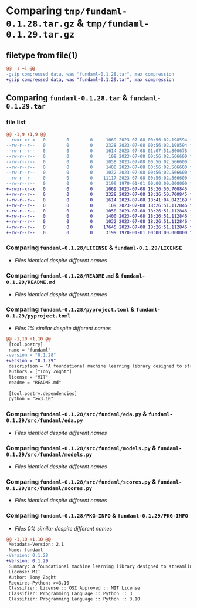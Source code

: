 # Comparing `tmp/fundaml-0.1.28.tar.gz` & `tmp/fundaml-0.1.29.tar.gz`

## filetype from file(1)

```diff
@@ -1 +1 @@
-gzip compressed data, was "fundaml-0.1.28.tar", max compression
+gzip compressed data, was "fundaml-0.1.29.tar", max compression
```

## Comparing `fundaml-0.1.28.tar` & `fundaml-0.1.29.tar`

### file list

```diff
@@ -1,9 +1,9 @@
--rwxr-xr-x   0        0        0     1069 2023-07-08 00:56:02.198594 fundaml-0.1.28/LICENSE
--rw-r--r--   0        0        0     2328 2023-07-08 00:56:02.198594 fundaml-0.1.28/README.md
--rw-r--r--   0        0        0     1614 2023-07-08 01:07:51.800678 fundaml-0.1.28/pyproject.toml
--rw-r--r--   0        0        0      109 2023-07-08 00:56:02.566600 fundaml-0.1.28/src/fundaml/__init__.py
--rw-r--r--   0        0        0     1058 2023-07-08 00:56:02.566600 fundaml-0.1.28/src/fundaml/eda.py
--rw-r--r--   0        0        0     1400 2023-07-08 00:56:02.566600 fundaml-0.1.28/src/fundaml/models.py
--rw-r--r--   0        0        0     1032 2023-07-08 00:56:02.566600 fundaml-0.1.28/src/fundaml/scores.py
--rw-r--r--   0        0        0    11117 2023-07-08 00:56:02.566600 fundaml-0.1.28/src/fundaml/trainers.py
--rw-r--r--   0        0        0     3199 1970-01-01 00:00:00.000000 fundaml-0.1.28/PKG-INFO
+-rwxr-xr-x   0        0        0     1069 2023-07-08 18:26:50.700845 fundaml-0.1.29/LICENSE
+-rw-r--r--   0        0        0     2328 2023-07-08 18:26:50.700845 fundaml-0.1.29/README.md
+-rw-r--r--   0        0        0     1614 2023-07-08 18:41:04.042169 fundaml-0.1.29/pyproject.toml
+-rw-r--r--   0        0        0      109 2023-07-08 18:26:51.112846 fundaml-0.1.29/src/fundaml/__init__.py
+-rw-r--r--   0        0        0     1058 2023-07-08 18:26:51.112846 fundaml-0.1.29/src/fundaml/eda.py
+-rw-r--r--   0        0        0     1400 2023-07-08 18:26:51.112846 fundaml-0.1.29/src/fundaml/models.py
+-rw-r--r--   0        0        0     1032 2023-07-08 18:26:51.112846 fundaml-0.1.29/src/fundaml/scores.py
+-rw-r--r--   0        0        0    17645 2023-07-08 18:26:51.112846 fundaml-0.1.29/src/fundaml/trainers.py
+-rw-r--r--   0        0        0     3199 1970-01-01 00:00:00.000000 fundaml-0.1.29/PKG-INFO
```

### Comparing `fundaml-0.1.28/LICENSE` & `fundaml-0.1.29/LICENSE`

 * *Files identical despite different names*

### Comparing `fundaml-0.1.28/README.md` & `fundaml-0.1.29/README.md`

 * *Files identical despite different names*

### Comparing `fundaml-0.1.28/pyproject.toml` & `fundaml-0.1.29/pyproject.toml`

 * *Files 1% similar despite different names*

```diff
@@ -1,10 +1,10 @@
 [tool.poetry]
 name = "fundaml"
-version = "0.1.28"
+version = "0.1.29"
 description = "A foundational machine learning library designed to streamline the end-to-end process of developing and deploying machine learning models. FundAML offers a broad array of tools and utilities for data preprocessing, model training, evaluation, and deployment, making it a fundamental solution for machine learning tasks."
 authors = ["Tony Zoght"]
 license = "MIT"
 readme = "README.md"
 
 [tool.poetry.dependencies]
 python = ">=3.10"
```

### Comparing `fundaml-0.1.28/src/fundaml/eda.py` & `fundaml-0.1.29/src/fundaml/eda.py`

 * *Files identical despite different names*

### Comparing `fundaml-0.1.28/src/fundaml/models.py` & `fundaml-0.1.29/src/fundaml/models.py`

 * *Files identical despite different names*

### Comparing `fundaml-0.1.28/src/fundaml/scores.py` & `fundaml-0.1.29/src/fundaml/scores.py`

 * *Files identical despite different names*

### Comparing `fundaml-0.1.28/PKG-INFO` & `fundaml-0.1.29/PKG-INFO`

 * *Files 0% similar despite different names*

```diff
@@ -1,10 +1,10 @@
 Metadata-Version: 2.1
 Name: fundaml
-Version: 0.1.28
+Version: 0.1.29
 Summary: A foundational machine learning library designed to streamline the end-to-end process of developing and deploying machine learning models. FundAML offers a broad array of tools and utilities for data preprocessing, model training, evaluation, and deployment, making it a fundamental solution for machine learning tasks.
 License: MIT
 Author: Tony Zoght
 Requires-Python: >=3.10
 Classifier: License :: OSI Approved :: MIT License
 Classifier: Programming Language :: Python :: 3
 Classifier: Programming Language :: Python :: 3.10
```

